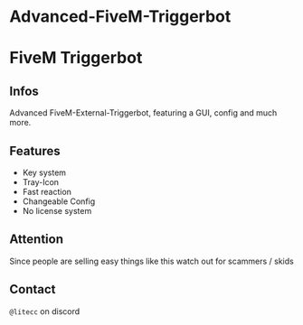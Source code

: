 # Advanced-FiveM-Triggerbot

# FiveM Triggerbot

## Infos
Advanced FiveM-External-Triggerbot, featuring a GUI, config and much more.

## Features
- Key system
- Tray-Icon
- Fast reaction
- Changeable Config
- No license system

## Attention
Since people are selling easy things like this watch out for scammers / skids

## Contact
`@litecc` on discord
